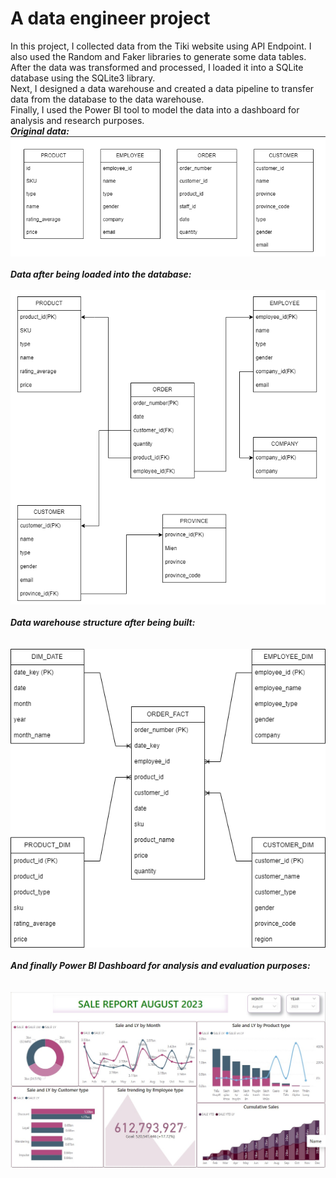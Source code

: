 # A data engineer project<br />
In this project, I collected data from the Tiki website using API Endpoint. I also used the Random and Faker libraries to generate some data tables. <br />
After the data was transformed and processed, I loaded it into a SQLite database using the SQLite3 library. <br />
Next, I designed a data warehouse and created a data pipeline to transfer data from the database to the data warehouse. <br />
Finally, I used the Power BI tool to model the data into a dashboard for analysis and research purposes.
<br />
***Original data:***<br />
![alt text](https://github.com/hungdung0403/DE/blob/main/Extracting%20and%20transforming/s1.png)
<br />
<br />
***Data after being loaded into the database:***<br /><br />
![alt text](https://github.com/hungdung0403/DE/blob/main/Extracting%20and%20transforming/s2.1.png)
<br />
<br />
***Data warehouse structure after being built:***<br /><br /><br />
![alt text](https://github.com/hungdung0403/DE/blob/main/Designing%20the%20Data%20Warehouse/S3.1.png)
<br />
<br />
***And finally Power BI Dashboard for analysis and evaluation purposes:***<br />
<br />
<br />
![alt text](https://github.com/hungdung0403/DE/blob/main/Analyzing%20the%20Data/SaleRP.jpg)
